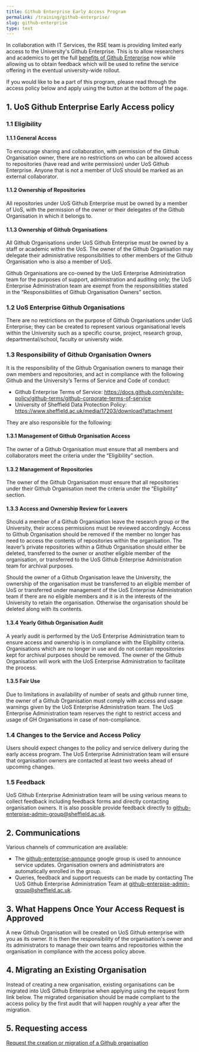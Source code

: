 ```yaml
---
title: Github Enterprise Early Access Program
permalink: /training/github-enterprise/
slug: github-enterprise
type: text
---
```


In collaboration with IT Services, the RSE team is providing limited early access to the University's Github Enterprise. This is to allow researchers and academics to get the full [benefits of Github Enterprise](https://docs.github.com/en/get-started/learning-about-github/githubs-plans) now while allowing us to obtain feedback which will be used to refine the service offering in the eventual university-wide rollout.

If you would like to be a part of this program, please read through the access policy below and apply using the button at the bottom of the page. 

## 1. UoS Github Enterprise Early Access policy

### 1.1 Eligibility

#### 1.1.1 General Access
To encourage sharing and collaboration, with permission of the Github Organisation owner, there are no restrictions on who can be allowed access to repositories (have read and write permission) under UoS Github Enterprise. Anyone that is not a member of UoS should be marked as an external collaborator.

#### 1.1.2 Ownership of Repositories
All repositories under UoS Github Enterprise must be owned by a member of UoS, with the permission of the owner or their delegates of the Github Organisation in which it belongs to.

#### 1.1.3 Ownership of Github Organisations
All Github Organisations under UoS Github Enterprise must be owned by a staff or academic within the UoS. The owner of the Github Organisation may delegate their administrative responsibilities to other members of the Github Organisation who is also a member of UoS.

Github Organisations are co-owned by the UoS Enterprise Administration team for the purposes of support, administration and auditing only; the UoS Enterprise Administration team are exempt from the responsibilities stated in the “Responsibilities of Github Organisation Owners” section.

### 1.2 UoS Enterprise Github Organisations
There are no restrictions on the purpose of Github Organisations under UoS Enterprise; they can be created to represent various organisational levels within the University such as a specific course, project, research group, departmental/school, faculty or university wide. 


### 1.3 Responsibility of Github Organisation Owners
It is the responsibility of the Github Organisation owners to manage their own members and repositories, and act in compliance with the following Github and the University’s Terms of Service and Code of conduct:

- Github Enterprise Terms of Service: https://docs.github.com/en/site-policy/github-terms/github-corporate-terms-of-service
- University of Sheffield Data Protection Policy: https://www.sheffield.ac.uk/media/17203/download?attachment

They are also responsible for the following:

#### 1.3.1 Management of Github Organisation Access
The owner of a Github Organisation must ensure that all members and collaborators meet the criteria under the “Eligibility” section.

#### 1.3.2 Management of Repositories
The owner of the Github Organisation must ensure that all repositories under their Github Organisation meet the criteria under the “Eligibility” section.

#### 1.3.3 Access and Ownership Review for Leavers
Should a member of a Github Organisation leave the research group or the University, their access permissions must be reviewed accordingly. Access to Github Organisation should be removed if the member no longer has need to access the contents of repositories within the organisation. The leaver’s private repositories within a Github Organisation should either be deleted, transferred to the owner or another eligible member of the organisation, or transferred to the UoS Github Enterprise Administration team for archival purposes.

Should the owner of a Github Organisation leave the University, the ownership of the organisation must be transferred to an eligible member of UoS or transferred under management of the UoS Enterprise Administration team if there are no eligible members and it is in the interests of the University to retain the organisation. Otherwise the organisation should be deleted along with its contents.

#### 1.3.4 Yearly Github Organisation Audit
A yearly audit is performed by the UoS Enterprise Administration team to ensure access and ownership is in compliance with the Eligibility criteria. Organisations which are no longer in use and do not contain repositories kept for archival purposes should be removed. The owner of the Github Organisation will work with the UoS Enterprise Administration to facilitate the process.

#### 1.3.5 Fair Use
Due to limitations in availability of number of seats and github runner time, the owner of a Github Organisation must comply with access and usage warnings given by the UoS Enterprise Administration team. The UoS Enterprise Administration team reserves the right to restrict access and usage of GH Organisations in case of non-compliance.

### 1.4 Changes to the Service and Access Policy
Users should expect changes to the policy and service delivery during the early access program. The UoS Enterprise Administration team will ensure that organisation owners are contacted at least two weeks ahead of upcoming changes.

### 1.5 Feedback
UoS Github Enterprise Administration team will be using various means to collect feedback including feedback forms and directly contacting organisation owners. It is also possible provide feedback directly to [github-enterpise-admin-group@sheffield.ac.uk](mailto:github-enterpise-admin-group@sheffield.ac.uk). 

## 2. Communications
Various channels of communication are available:

- The [github-enterprise-announce](https://groups.google.com/a/sheffield.ac.uk/g/github-enterprise-announce-group) google group is used to announce service updates. Organisation owners and administrators are automatically enrolled in the group.  
- Queries, feedback and support requests can be made by contacting The UoS Github Enterprise Administration Team at [github-enterpise-admin-group@sheffield.ac.uk](mailto:github-enterpise-admin-group@sheffield.ac.uk).

## 3. What Happens Once Your Access Request is Approved
A new Github Organisation will be created on UoS Github enterprise with you as its owner. It is then the responsibility of the organisation's owner and its administrators to manage their own teams and repositories within the organisation in compliance with the access policy above.

## 4. Migrating an Existing Organisation
Instead of creating a new organisation, existing organisations can be migrated into UoS Github Enterprise when applying using the request form link below. The migrated organisation should be made compliant to the access policy by the first audit that will happen roughly a year after the migration.

## 5. Requesting access

<a href="https://forms.gle/BS7uSbVpd7mCFAh69" class="btn btn-primary">Request the creation or migration of a Github organisation</a>
